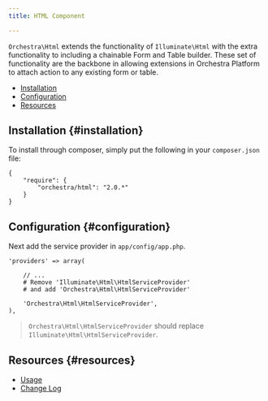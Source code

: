 ```yaml
---
title: HTML Component

---
```


`Orchestra\Html` extends the functionality of `Illuminate\Html` with the extra functionality to including a chainable Form and Table builder. These set of functionality are the backbone in allowing extensions in Orchestra Platform to attach action to any existing form or table.

* [Installation](#installation)
* [Configuration](#configuration)
* [Resources](#resources)

## Installation {#installation}

To install through composer, simply put the following in your `composer.json` file:

	{
		"require": {
			"orchestra/html": "2.0.*"
		}
	}

## Configuration {#configuration}

Next add the service provider in `app/config/app.php`.

	'providers' => array(

		// ...
		# Remove 'Illuminate\Html\HtmlServiceProvider'
		# and add 'Orchestra\Html\HtmlServiceProvider'

		'Orchestra\Html\HtmlServiceProvider',
	),

> `Orchestra\Html\HtmlServiceProvider` should replace `Illuminate\Html\HtmlServiceProvider`.

## Resources {#resources}

* [Usage](/docs/2.0/components/html/usage)
* [Change Log](/docs/2.0/components/html/changes#v2-0)

